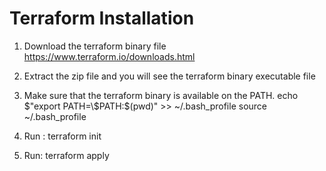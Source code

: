 # Terraform Installation

1. Download the terraform binary file https://www.terraform.io/downloads.html

2. Extract the zip file and you will see the terraform binary executable file

3. Make sure that the terraform binary is available on the PATH.
echo $"export PATH=\$PATH:$(pwd)" >> ~/.bash_profile
source ~/.bash_profile

4. Run : terraform init

5. Run: terraform apply
